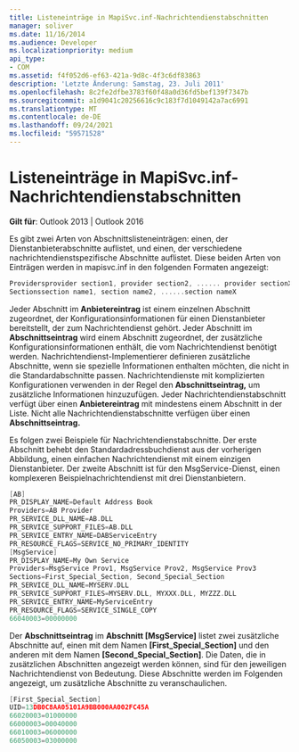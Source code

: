 ```yaml
---
title: Listeneinträge in MapiSvc.inf-Nachrichtendienstabschnitten
manager: soliver
ms.date: 11/16/2014
ms.audience: Developer
ms.localizationpriority: medium
api_type:
- COM
ms.assetid: f4f052d6-ef63-421a-9d8c-4f3c6df83863
description: 'Letzte Änderung: Samstag, 23. Juli 2011'
ms.openlocfilehash: 8c2fe2dfbe3783f60f48a0d36fd5bef139f7347b
ms.sourcegitcommit: a1d9041c20256616c9c183f7d1049142a7ac6991
ms.translationtype: MT
ms.contentlocale: de-DE
ms.lasthandoff: 09/24/2021
ms.locfileid: "59571528"
---
```

# <a name="list-entries-in-mapisvcinf-message-service-sections"></a>Listeneinträge in MapiSvc.inf-Nachrichtendienstabschnitten

  
  
**Gilt für**: Outlook 2013 | Outlook 2016 
  
Es gibt zwei Arten von Abschnittslisteneinträgen: einen, der Dienstanbieterabschnitte auflistet, und einen, der verschiedene nachrichtendienstspezifische Abschnitte auflistet. Diese beiden Arten von Einträgen werden in mapisvc.inf in den folgenden Formaten angezeigt:
  
```cpp
Providersprovider section1, provider section2, ...... provider sectionX
Sectionssection name1, section name2, ......section nameX

```

Jeder Abschnitt im **Anbietereintrag** ist einem einzelnen Abschnitt zugeordnet, der Konfigurationsinformationen für einen Dienstanbieter bereitstellt, der zum Nachrichtendienst gehört. Jeder Abschnitt im **Abschnittseintrag** wird einem Abschnitt zugeordnet, der zusätzliche Konfigurationsinformationen enthält, die vom Nachrichtendienst benötigt werden. Nachrichtendienst-Implementierer definieren zusätzliche Abschnitte, wenn sie spezielle Informationen enthalten möchten, die nicht in die Standardabschnitte passen. Nachrichtendienste mit komplizierten Konfigurationen verwenden in der Regel den **Abschnittseintrag,** um zusätzliche Informationen hinzuzufügen. Jeder Nachrichtendienstabschnitt verfügt über einen **Anbietereintrag** mit mindestens einem Abschnitt in der Liste. Nicht alle Nachrichtendienstabschnitte verfügen über einen **Abschnittseintrag.** 
  
Es folgen zwei Beispiele für Nachrichtendienstabschnitte. Der erste Abschnitt behebt den Standardadressbuchdienst aus der vorherigen Abbildung, einen einfachen Nachrichtendienst mit einem einzigen Dienstanbieter. Der zweite Abschnitt ist für den MsgService-Dienst, einen komplexeren Beispielnachrichtendienst mit drei Dienstanbietern. 
  
```cpp
[AB]
PR_DISPLAY_NAME=Default Address Book
Providers=AB Provider
PR_SERVICE_DLL_NAME=AB.DLL
PR_SERVICE_SUPPORT_FILES=AB.DLL
PR_SERVICE_ENTRY_NAME=DABServiceEntry
PR_RESOURCE_FLAGS=SERVICE_NO_PRIMARY_IDENTITY
[MsgService]
PR_DISPLAY_NAME=My Own Service
Providers=MsgService Prov1, MsgService Prov2, MsgService Prov3
Sections=First_Special_Section, Second_Special_Section
PR_SERVICE_DLL_NAME=MYSERV.DLL
PR_SERVICE_SUPPORT_FILES=MYSERV.DLL, MYXXX.DLL, MYZZZ.DLL
PR_SERVICE_ENTRY_NAME=MyServiceEntry
PR_RESOURCE_FLAGS=SERVICE_SINGLE_COPY
66040003=00000000

```

Der **Abschnittseintrag** im **Abschnitt [MsgService]** listet zwei zusätzliche Abschnitte auf, einen mit dem Namen **[First_Special_Section]** und den anderen mit dem Namen **[Second_Special_Section]**. Die Daten, die in zusätzlichen Abschnitten angezeigt werden können, sind für den jeweiligen Nachrichtendienst von Bedeutung. Diese Abschnitte werden im Folgenden angezeigt, um zusätzliche Abschnitte zu veranschaulichen. 
  
```cpp
[First_Special_Section]
UID=13DB0C8AA05101A9BB000AA002FC45A
66020003=01000000
66000003=00040000
66010003=06000000
66050003=03000000

```


